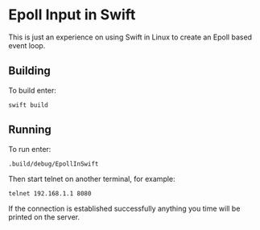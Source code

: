 Epoll Input in Swift
====================

This is just an experience on using Swift in Linux to create an Epoll based event loop.

Building
--------

To build enter:

```
swift build
```

Running
-------

To run enter:

```
.build/debug/EpollInSwift
```

Then start telnet on another terminal, for example:

```
telnet 192.168.1.1 8080
```

If the connection is established successfully anything you time will be printed on the server.
